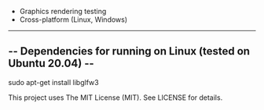 - Graphics rendering testing
- Cross-platform (Linux, Windows)



----------------------------------------------------------------
-- Dependencies for running on Linux (tested on Ubuntu 20.04) --
----------------------------------------------------------------
sudo apt-get install libglfw3




This project uses The MIT License (MIT). See LICENSE for details.